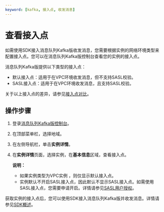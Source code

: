 ```yaml
---
keyword: [kafka, 接入点, 收发消息]
---
```


# 查看接入点

如需使用SDK接入消息队列Kafka版收发消息，您需要根据实例的网络环境类型来配置接入点。您可以在消息队列Kafka版控制台查看您的实例的接入点。

消息队列Kafka版提供以下类型的接入点：

-   默认接入点：适用于在VPC环境收发消息，但不支持SASL校验。
-   SASL接入点：适用于在VPC环境收发消息，且支持SASL校验。

关于以上接入点的差异，请参见[接入点对比](/intl.zh-CN/产品简介/接入点对比.md)。

## 操作步骤

1.  登录[消息队列Kafka版控制台](https://kafka.console.aliyun.com)。

2.  在顶部菜单栏，选择地域。

3.  在左侧导航栏，单击**实例详情**。

4.  在**实例详情**页面，选择实例，在**基本信息**区域，查看接入点。

    **说明：**

    -   如果实例类型为VPC实例 ，则仅显示默认接入点。
    -   实例默认不开启SASL接入点，因此默认不显示SASL接入点。如需使用SASL接入点，您需要申请开启。详情请参见[SASL用户授权](/intl.zh-CN/权限控制/SASL用户授权.md)。

获取实例的接入点后，您可以使用SDK接入消息队列Kafka版并收发消息。详情请参见[SDK概述](/intl.zh-CN/SDK参考/SDK概述.md)。

